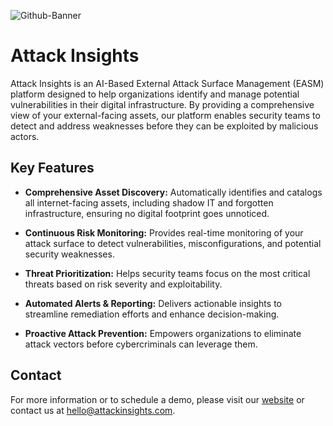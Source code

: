 ![Github-Banner](https://github.com/user-attachments/assets/588ccaf3-d9f9-4c3a-bfa0-803db4581ec2)


# Attack Insights

Attack Insights is an AI-Based External Attack Surface Management (EASM) platform designed to help organizations identify and manage potential vulnerabilities in their digital infrastructure. By providing a comprehensive view of your external-facing assets, our platform enables security teams to detect and address weaknesses before they can be exploited by malicious actors.

## Key Features

- **Comprehensive Asset Discovery:** Automatically identifies and catalogs all internet-facing assets, including shadow IT and forgotten infrastructure, ensuring no digital footprint goes unnoticed.

- **Continuous Risk Monitoring:** Provides real-time monitoring of your attack surface to detect vulnerabilities, misconfigurations, and potential security weaknesses.

- **Threat Prioritization:** Helps security teams focus on the most critical threats based on risk severity and exploitability.

- **Automated Alerts & Reporting:** Delivers actionable insights to streamline remediation efforts and enhance decision-making.

- **Proactive Attack Prevention:** Empowers organizations to eliminate attack vectors before cybercriminals can leverage them.


## Contact

For more information or to schedule a demo, please visit our [website](https://www.attackinsights.ai) or contact us at [hello@attackinsights.com](mailto:hello@attackinsights.com).
